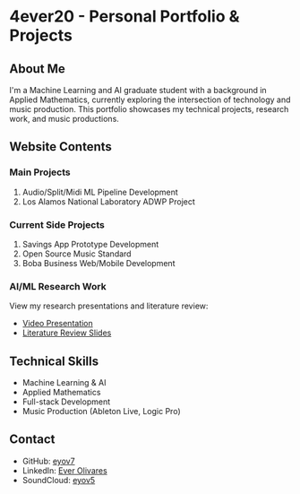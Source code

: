 # 4ever20 - Personal Portfolio & Projects

## About Me
I'm a Machine Learning and AI graduate student with a background in Applied Mathematics, currently exploring the intersection of technology and music production. This portfolio showcases my technical projects, research work, and music productions.

## Website Contents

### Main Projects
1. Audio/Split/Midi ML Pipeline Development
2. Los Alamos National Laboratory ADWP Project

### Current Side Projects
1. Savings App Prototype Development
2. Open Source Music Standard
3. Boba Business Web/Mobile Development

### AI/ML Research Work
View my research presentations and literature review:
- [Video Presentation](https://drive.google.com/file/d/1EBDUrAf-_9vkd78ckQznH-EXS4wnqpR1/view?usp=drive_link)
- [Literature Review Slides](https://docs.google.com/presentation/d/1wc6EHC_ufz7UDcC2w9fDudTtzXiwO4S0VUHWYaUqlx0/edit?usp=drive_link)

## Technical Skills
- Machine Learning & AI
- Applied Mathematics
- Full-stack Development
- Music Production (Ableton Live, Logic Pro)

## Contact
- GitHub: [eyov7](https://github.com/eyov7)
- LinkedIn: [Ever Olivares](https://www.linkedin.com/in/everolivares/)
- SoundCloud: [eyov5](https://soundcloud.com/eyov5)